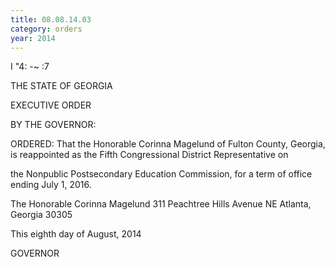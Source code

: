 ```yaml
---
title: 08.08.14.03
category: orders
year: 2014
---
```

 

I "4:
-~ :7

THE STATE OF GEORGIA

EXECUTIVE ORDER

BY THE GOVERNOR:

ORDERED: That the Honorable Corinna Magelund of Fulton County, Georgia,
is reappointed as the Fifth Congressional District Representative on

the Nonpublic Postsecondary Education Commission, for a term of
office ending July 1, 2016.

The Honorable Corinna Magelund
311 Peachtree Hills Avenue NE
Atlanta, Georgia 30305

This eighth day of August, 2014

GOVERNOR

